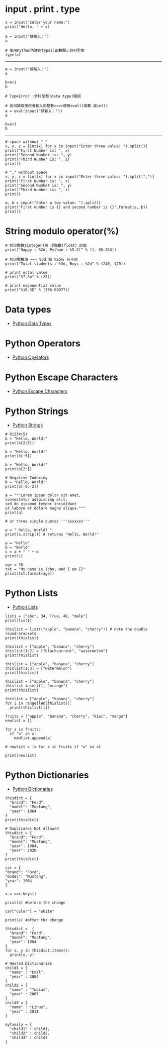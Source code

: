 # input . print . type
```
x = input('Enter your name:')
print('Hello, ' + x)

a = input("請輸入：")
a

# 使用Python內建的type()函數顯示資料型態
type(a)
```
---
```
a = input("請輸入：")
a

b=a+1
b

# TypeError :資料型態(data type)錯誤
```

```
# 如何讀取使用者輸入的整數===>使用eval()函數 或int()
a = eval(input("請輸入："))
a

b=a+1
b
```
---
```
# space without ","
x, y, z = [int(x) for x in input("Enter three value: ").split()] 
print("First Number is: ", x) 
print("Second Number is: ", y) 
print("Third Number is: ", z) 
print()

# "," without space
x, y, z = [int(x) for x in input("Enter three value: ").split(",")] 
print("First Number is: ", x) 
print("Second Number is: ", y) 
print("Third Number is: ", z) 
print()

a, b = input("Enter a two value: ").split() 
print("First number is {} and second number is {}".format(a, b)) 
print()
```

# String modulo operator(%)
```
# 列印整數(integer)與 浮點數(float) 的值
print("Happy : %2d, Python : %5.2f" % (1, 05.333))
```

```
# 列印整數值 ==> %3d 和 %2d有 何不同
print("Total students : %3d, Boys : %2d" % (240, 120))
```

```
# print octal value
print("%7.3o" % (25))
```

```
# print exponential value
print("%10.3E" % (356.08977))
```

# Data types
- [Python Data Types](https://www.w3schools.com/python/python_datatypes.asp)

# Python Operators
- [Python Operators](https://www.w3schools.com/python/python_operators.asp)

# Python Escape Characters
- [Python Escape Characters](https://www.w3schools.com/python/python_strings_escape.asp)

# Python Strings
- [Python Strings](https://www.w3schools.com/python/python_strings.asp)
```
# 01234(5)
b = "Hello, World!"
print(b[2:5])
```

```
b = "Hello, World!"
print(b[:5])
```

```
b = "Hello, World!"
print(b[2:])
```

```
# Negative Indexing
b = "Hello, World!"
print(b[-5:-2])
```

```
a = """Lorem ipsum dolor sit amet,
consectetur adipiscing elit,
sed do eiusmod tempor incididunt
ut labore et dolore magna aliqua."""
print(a)

# or three single quotes '''xxxxxxx'''
```

```
a = " Hello, World! "
print(a.strip()) # returns "Hello, World!"
```

```
a = "Hello"
b = "World"
c = a + " " + b
print(c)
```

```
age = 36
txt = "My name is John, and I am {}"
print(txt.format(age))
```

# Python Lists
- [Python Lists](https://www.w3schools.com/python/python_lists.asp)
```
list1 = ["abc", 34, True, 40, "male"]
print(list1)
```

```
thislist = list(("apple", "banana", "cherry")) # note the double round-brackets
print(thislist)
```

```
thislist = ["apple", "banana", "cherry"]
thislist[1:2] = ["blackcurrant", "watermelon"]
print(thislist)
```

```
thislist = ["apple", "banana", "cherry"]
thislist[1:3] = ["watermelon"]
print(thislist)
```

```
thislist = ["apple", "banana", "cherry"]
thislist.insert(1, "orange")
print(thislist)
```

```
thislist = ["apple", "banana", "cherry"]
for i in range(len(thislist)):
  print(thislist[i])
```

```
fruits = ["apple", "banana", "cherry", "kiwi", "mango"]
newlist = []

for x in fruits:
  if "a" in x:
    newlist.append(x)
    
# newlist = [x for x in fruits if "a" in x]

print(newlist)
```

# Python Dictionaries
- [Python Dictionaries](https://www.w3schools.com/python/python_dictionaries.asp)
```
thisdict = {
  "brand": "Ford",
  "model": "Mustang",
  "year": 1964
}
print(thisdict)
```

```
# Duplicates Not Allowed
thisdict = {
  "brand": "Ford",
  "model": "Mustang",
  "year": 1964,
  "year": 2020
}
print(thisdict)
```

```
car = {
"brand": "Ford",
"model": "Mustang",
"year": 1964
}

x = car.keys()

print(x) #before the change

car["color"] = "white"

print(x) #after the change
```

```
thisdict =	{
  "brand": "Ford",
  "model": "Mustang",
  "year": 1964
}
for x, y in thisdict.items():
  print(x, y)
```

```
# Nested Dictionaries
child1 = {
  "name" : "Emil",
  "year" : 2004
}
child2 = {
  "name" : "Tobias",
  "year" : 2007
}
child3 = {
  "name" : "Linus",
  "year" : 2011
}

myfamily = {
  "child1" : child1,
  "child2" : child2,
  "child3" : child3
}
```
